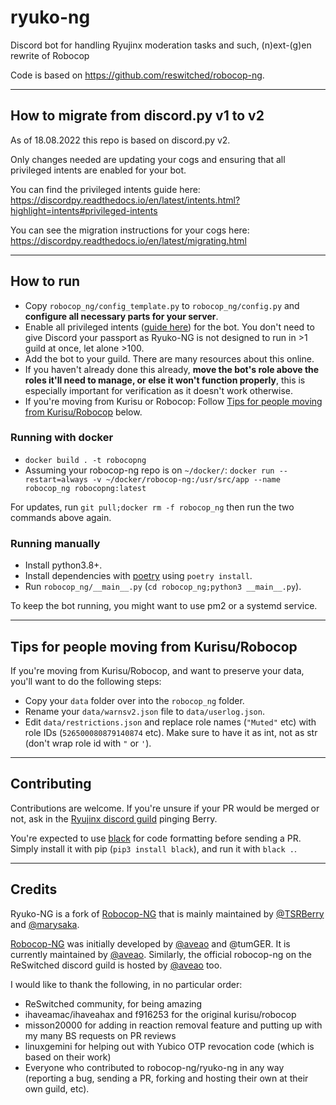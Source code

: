 # ryuko-ng

Discord bot for handling Ryujinx moderation tasks and such, (n)ext-(g)en rewrite of Robocop 

Code is based on https://github.com/reswitched/robocop-ng.

---

## How to migrate from discord.py v1 to v2

As of 18.08.2022 this repo is based on discord.py v2.

Only changes needed are updating your cogs and ensuring that all privileged intents are enabled for your bot.

You can find the privileged intents guide here: https://discordpy.readthedocs.io/en/latest/intents.html?highlight=intents#privileged-intents

You can see the migration instructions for your cogs here: https://discordpy.readthedocs.io/en/latest/migrating.html

---

## How to run

- Copy `robocop_ng/config_template.py` to `robocop_ng/config.py` and **configure all necessary parts for your server**.
- Enable all privileged intents ([guide here](https://discordpy.readthedocs.io/en/latest/intents.html?highlight=intents#privileged-intents)) for the bot. You don't need to give Discord your passport as Ryuko-NG is not designed to run in >1 guild at once, let alone >100.
- Add the bot to your guild. There are many resources about this online.
- If you haven't already done this already, **move the bot's role above the roles it'll need to manage, or else it won't function properly**, this is especially important for verification as it doesn't work otherwise.
- If you're moving from Kurisu or Robocop: Follow [Tips for people moving from Kurisu/Robocop](https://github.com/Ryujinx/ryuko-ng#tips-for-people-moving-from-kurisurobocop) below.

### Running with docker

- `docker build . -t robocopng`
- Assuming your robocop-ng repo is on `~/docker/`: `docker run --restart=always -v ~/docker/robocop-ng:/usr/src/app --name robocop_ng robocopng:latest`

For updates, run `git pull;docker rm -f robocop_ng` then run the two commands above again.

### Running manually

- Install python3.8+.
- Install dependencies with [poetry](https://python-poetry.org/) using `poetry install`.
- Run `robocop_ng/__main__.py` (`cd robocop_ng;python3 __main__.py`).

To keep the bot running, you might want to use pm2 or a systemd service.

---

## Tips for people moving from Kurisu/Robocop

If you're moving from Kurisu/Robocop, and want to preserve your data, you'll want to do the following steps:

- Copy your `data` folder over into the `robocop_ng` folder.
- Rename your `data/warnsv2.json` file to `data/userlog.json`.
- Edit `data/restrictions.json` and replace role names (`"Muted"` etc) with role IDs (`526500080879140874` etc). Make sure to have it as int, not as str (don't wrap role id with `"` or `'`).

---

## Contributing

Contributions are welcome. If you're unsure if your PR would be merged or not, ask in the [Ryujinx discord guild](https://discord.gg/ryujinx) pinging Berry.

You're expected to use [black](https://github.com/psf/black) for code formatting before sending a PR. Simply install it with pip (`pip3 install black`), and run it with `black .`.

---

## Credits

Ryuko-NG is a fork of [Robocop-NG](https://github.com/reswitched/robocop-ng) that is mainly maintained by [@TSRBerry](https://github.com/TSRBerry) and [@marysaka](https://github.com/marysaka).

[Robocop-NG](https://github.com/reswitched/robocop-ng) was initially developed by [@aveao](https://github.com/aveao) and @tumGER. It is currently maintained by [@aveao](https://github.com/aveao). Similarly, the official robocop-ng on the ReSwitched discord guild is hosted by [@aveao](https://github.com/aveao) too.

I would like to thank the following, in no particular order:

- ReSwitched community, for being amazing
- ihaveamac/ihaveahax and f916253 for the original kurisu/robocop
- misson20000 for adding in reaction removal feature and putting up with my many BS requests on PR reviews
- linuxgemini for helping out with Yubico OTP revocation code (which is based on their work)
- Everyone who contributed to robocop-ng/ryuko-ng in any way (reporting a bug, sending a PR, forking and hosting their own at their own guild, etc).
